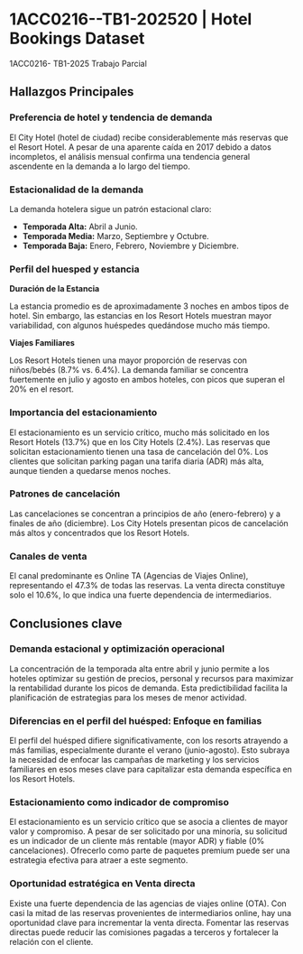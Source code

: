 # 1ACC0216--TB1-202520 | Hotel Bookings Dataset 
1ACC0216- TB1-2025 Trabajo Parcial

## Hallazgos Principales
### Preferencia de hotel y tendencia de demanda

El City Hotel (hotel de ciudad) recibe considerablemente más reservas que el Resort Hotel. A pesar de una aparente caída en 2017 debido a datos incompletos, el análisis mensual confirma una tendencia general ascendente en la demanda a lo largo del tiempo.

### Estacionalidad de la demanda
La demanda hotelera sigue un patrón estacional claro:

- **Temporada Alta:** Abril a Junio.
- **Temporada Media:** Marzo, Septiembre y Octubre.
- **Temporada Baja:** Enero, Febrero, Noviembre y Diciembre.
    
### Perfil del huesped y estancia

**Duración de la Estancia**

La estancia promedio es de aproximadamente 3 noches en ambos tipos de hotel. Sin embargo, las estancias en los Resort Hotels muestran mayor variabilidad, con algunos huéspedes quedándose mucho más tiempo.

**Viajes Familiares**

Los Resort Hotels tienen una mayor proporción de reservas con niños/bebés (8.7% vs. 6.4%). La demanda familiar se concentra fuertemente en julio y agosto en ambos hoteles, con picos que superan el 20% en el resort.

### Importancia del estacionamiento

El estacionamiento es un servicio crítico, mucho más solicitado en los Resort Hotels (13.7%) que en los City Hotels (2.4%). Las reservas que solicitan estacionamiento tienen una tasa de cancelación del 0%. Los clientes que solicitan parking pagan una tarifa diaria (ADR) más alta, aunque tienden a quedarse menos noches.

### Patrones de cancelación

Las cancelaciones se concentran a principios de año (enero-febrero) y a finales de año (diciembre). Los City Hotels presentan picos de cancelación más altos y concentrados que los Resort Hotels.

### Canales de venta

El canal predominante es Online TA (Agencias de Viajes Online), representando el 47.3% de todas las reservas. La venta directa constituye solo el 10.6%, lo que indica una fuerte dependencia de intermediarios.

## Conclusiones clave

### Demanda estacional y optimización operacional

La concentración de la temporada alta entre abril y junio permite a los hoteles optimizar su gestión de precios, personal y recursos para maximizar la rentabilidad durante los picos de demanda. Esta predictibilidad facilita la planificación de estrategias para los meses de menor actividad.

### Diferencias en el perfil del huésped: Enfoque en familias

El perfil del huésped difiere significativamente, con los resorts atrayendo a más familias, especialmente durante el verano (junio-agosto). Esto subraya la necesidad de enfocar las campañas de marketing y los servicios familiares en esos meses clave para capitalizar esta demanda específica en los Resort Hotels.

### Estacionamiento como indicador de compromiso 

El estacionamiento es un servicio crítico que se asocia a clientes de mayor valor y compromiso. A pesar de ser solicitado por una minoría, su solicitud es un indicador de un cliente más rentable (mayor ADR) y fiable (0% cancelaciones). Ofrecerlo como parte de paquetes premium puede ser una estrategia efectiva para atraer a este segmento.

### Oportunidad estratégica en Venta directa

Existe una fuerte dependencia de las agencias de viajes online (OTA). Con casi la mitad de las reservas provenientes de intermediarios online, hay una oportunidad clave para incrementar la venta directa. Fomentar las reservas directas puede reducir las comisiones pagadas a terceros y fortalecer la relación con el cliente.
